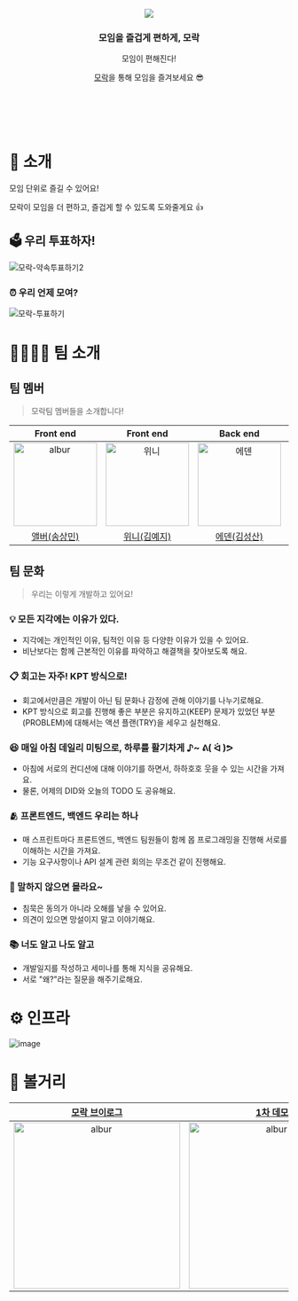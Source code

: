 <p align="center">
      <a href="https://mo-rak.com/" target="_blank">    
            <img src="https://user-images.githubusercontent.com/45311765/195138388-4251bc8f-3f97-4e4f-976e-a2dee418097f.png"/>
      </a>
</p>

<div align = "center">

<h3>모임을 즐겁게 편하게, 모락</h3>

모임이 편해진다! <br>

[모락](https://mo-rak.com/)을 통해 모임을 즐겨보세요 😎 <br> <br> <br>

</div>

<br>

<br>

# 🔎 소개 

모임 단위로 즐길 수 있어요!

모락이 모임을 더 편하고, 즐겁게 할 수 있도록 도와줄게요 👍


## 🗳 우리 투표하자!

![모락-약속투표하기2](https://user-images.githubusercontent.com/79205414/194995561-c7eba34e-0455-4e5e-afb8-f056c28cb793.gif)

### ⏰ 우리 언제 모여?

![모락-투표하기](https://user-images.githubusercontent.com/79205414/194995574-eab0b766-ea99-4129-b0ac-d7c8bf95671a.gif)

# 👨‍👩‍👧‍👦 팀 소개

## 팀 멤버

> 모락팀 멤버들을 소개합니다!

|Front end|Front end|Back end|Back end|Back end|Back end|
| :-: | :-: | :-: | :-: | :-: | :-: |
| <img src="https://user-images.githubusercontent.com/64825713/194213208-aa64bae2-16b3-48ab-bd9a-6d6029b1cfaf.png" alt="albur" width="150" height="150"> | <img src="https://user-images.githubusercontent.com/64825713/194213572-306c6b8c-0283-4615-ad54-f1421e8ec6cb.png" alt="위니" width="150" height="150"> | <img src="https://user-images.githubusercontent.com/64825713/194213401-f8fe16f9-6749-424e-b3b5-c685aec95a50.png" alt="에덴" width="150" height="150"> | <img src="https://user-images.githubusercontent.com/64825713/194213961-0c8c38d0-5795-4861-a997-9d3da2eb9dd7.png" alt="차리" width="150" height="150"> | <img src="https://user-images.githubusercontent.com/64825713/194214234-375362a1-2973-4460-be70-ffc3df759578.png" alt="엘리" width="150" height="150"> | <img src="https://user-images.githubusercontent.com/64825713/194214404-194f385e-2329-43e5-af07-524f8ff752d6.png" alt="배카라" width="150" height="150"> |
|[앨버(송상민)](https://github.com/al-bur)|[위니(김예지)](https://github.com/rladpwl0512)|[에덴(김성산)](https://github.com/leo0842)|[차리(이찬주)](https://github.com/cjlee38)|[엘리(한해리)](https://github.com/RIANAEH)|[배카라(박성우)](https://github.com/seong-wooo)|

## 팀 문화

> 우리는 이렇게 개발하고 있어요!

### 💡 모든 지각에는 이유가 있다.

- 지각에는 개인적인 이유, 팀적인 이유 등 다양한 이유가 있을 수 있어요.
- 비난보다는 함께 근본적인 이유를 파악하고 해결책을 찾아보도록 해요. 

### 📋 회고는 자주! KPT 방식으로!

- 회고에서만큼은 개발이 아닌 팀 문화나 감정에 관해 이야기를 나누기로해요.
- KPT 방식으로 회고를 진행해 좋은 부분은 유지하고(KEEP) 문제가 있었던 부분(PROBLEM)에 대해서는 액션 플랜(TRY)을 세우고 실천해요.

### 😆 매일 아침 데일리 미팅으로, 하루를 활기차게 ♪~ ᕕ( ᐛ )ᕗ

- 아침에 서로의 컨디션에 대해 이야기를 하면서, 하하호호 웃을 수 있는 시간을 가져요.
- 물론, 어제의 DID와 오늘의 TODO 도 공유해요. 

### 🫂 프론트엔드, 백엔드 우리는 하나

- 매 스프린트마다 프론트엔드, 백엔드 팀원들이 함께 몹 프로그래밍을 진행해 서로를 이해하는 시간을 가져요.
- 기능 요구사항이나 API 설계 관련 회의는 무조건 같이 진행해요. 

### 🤔 말하지 않으면 몰라요~

- 침묵은 동의가 아니라 오해를 낳을 수 있어요. 
- 의견이 있으면 망설이지 말고 이야기해요.

### 📚 너도 알고 나도 알고

- 개발일지를 작성하고 세미나를 통해 지식을 공유해요. 
- 서로 "왜?"라는 질문을 해주기로해요.

# ⚙️ 인프라

![image](https://user-images.githubusercontent.com/42317507/194999269-0687cfa0-518f-4930-948f-4c863356bd98.png)

# 📸 볼거리

|[모락 브이로그](https://www.youtube.com/watch?v=sLBxjoZ6gKA)|[1차 데모](https://www.youtube.com/watch?v=R7JO6cLeyhU)|[2차 데모](https://www.youtube.com/watch?v=G4uQTNYNanY)|
| :-: | :-: | :-: |
|<img src="https://user-images.githubusercontent.com/45311765/195134377-3e10f4b5-8134-4342-835f-c7054f4c33d5.png" alt="albur" width="300">|<img src="https://user-images.githubusercontent.com/45311765/195134271-211bbbbb-2dea-4051-a79b-c398d98bd833.png" alt="albur" width="300">|<img src="https://user-images.githubusercontent.com/45311765/195133960-84e90f26-8822-4549-b03f-2710f22c397f.png" alt="albur" width="300">|
